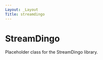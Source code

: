 ```yaml
---
Layout: _Layout
Title: streamdingo
---
```

# StreamDingo

Placeholder class for the StreamDingo library.

